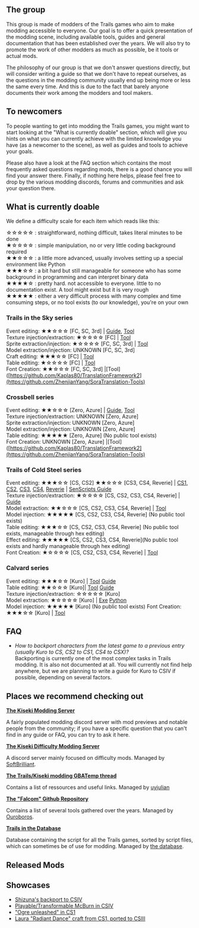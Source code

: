 ## The group
This group is made of modders of the Trails games who aim to make modding accessible to everyone. 
Our goal is to offer a quick presentation of the modding scene, including available tools, guides and general documentation that has been established over the years.
We will also try to promote the work of other modders as much as possible, be it tools or actual mods.

The philosophy of our group is that we don't answer questions directly, but will consider writing a guide so that we don't have to repeat ourselves, as the questions in the modding community usually end up being more or less the same every time. And this is due to the fact that barely anyone documents their work among the modders and tool makers.

## To newcomers
To people wanting to get into modding the Trails games, you might want to start looking at the "What is currently doable" section, which will give you hints on what you can currently achieve with the limited knowledge you have (as a newcomer to the scene), as well as guides and tools to achieve your goals. 

Please also have a look at the FAQ section which contains the most frequently asked questions regarding mods, there is a good chance you will find your answer there. Finally, if nothing here helps, please feel free to drop by the various modding discords, forums and communities and ask your question there.

## What is currently doable
We define a difficulty scale for each item which reads like this:

☆☆☆☆☆ : straightforward, nothing difficult, takes literal minutes to be done\
★☆☆☆☆ : simple manipulation, no or very little coding background required\
★★☆☆☆ : a little more advanced, usually involves setting up a special environment like Python\
★★★☆☆ : a bit hard but still manageable for someone who has some background in programming and can interpret binary data\
★★★★☆ : pretty hard. not accessible to everyone. little to no documentation exist. A tool might exist but it is very rough\
★★★★★ : either a very difficult process with many complex and time consuming steps, or no tool exists (to our knowledge), you're on your own

### Trails in the Sky series
Event editing: ★★☆☆☆ [FC, SC, 3rd] | [Guide](https://docs.google.com/document/d/1Nflb-dBPLLl0yWwk3MJTo0UxNyRPZDgy5zPanSrtotM/edit), [Tool](https://github.com/Ouroboros/EDDecompiler)\
Texture injection/extraction: ★☆☆☆☆ [FC] | [Tool](https://github.com/Kaplas80/TranslationFramework2)\
Sprite extraction/injection: ★☆☆☆☆ [FC, SC, 3rd] | [Tool](https://github.com/Sewer56/Kiseki-Texture-Tool)\
Model extraction/injection: UNKNOWN [FC, SC, 3rd]\
Craft editing: ★★★☆☆ [FC] | [Tool](https://github.com/TwnKey/ED6ASDecompiler)\
Table editing: ★☆☆☆☆ [FC] | [Tool](https://github.com/Kaplas80/TranslationFramework2)\
Font Creation: ★★☆☆☆ [FC, SC, 3rd] |[Tool]([https://github.com/Kaplas80/TranslationFramework2](https://github.com/ZhenjianYang/SoraTranslation-Tools)

### Crossbell series
Event editing: ★★☆☆☆ [Zero, Azure] | [Guide](https://docs.google.com/document/d/1Nflb-dBPLLl0yWwk3MJTo0UxNyRPZDgy5zPanSrtotM/edit), [Tool](https://github.com/Ouroboros/EDDecompiler)\
Texture injection/extraction: UNKNOWN [Zero, Azure]\
Sprite extraction/injection: UNKNOWN [Zero, Azure]\
Model extraction/injection: UNKNOWN [Zero, Azure]\
Table editing: ★★★★★ [Zero, Azure] (No public tool exists)\
Font Creation: UNKNOWN [Zero, Azure] |[Tool]([https://github.com/Kaplas80/TranslationFramework2](https://github.com/ZhenjianYang/SoraTranslation-Tools)

### Trails of Cold Steel series
Event editing: ★★★☆☆ [CS, CS2] ★★☆☆☆ [CS3, CS4, Reverie] | [CS1, CS2](https://github.com/TwnKey/SenScriptsDecompiler), [CS3](https://github.com/Ouroboros/Falcom/tree/master/Decompiler2/Falcom/ED83), [CS4](https://github.com/Ouroboros/Falcom/tree/master/Decompiler2/Falcom/ED84), [Reverie](https://github.com/Ouroboros/Falcom/tree/master/Decompiler2/Falcom/ED85) | [SenScripts Guide](https://docs.google.com/document/d/1YVjFSkPsj9M0UgsI6_de4TSz35MeL_rGuhSQDtRTXxw/edit?usp=sharing)\
Texture injection/extraction: ★☆☆☆☆ [CS, CS2, CS3, CS4, Reverie] | [Guide](https://forums.dolphin-emu.org/Thread-custom-texture-tool-ps-v50-1?pid=482262#pid482262)\
Model extraction: ★★☆☆☆ [CS, CS2, CS3, CS4, Reverie] | [Tool](https://github.com/uyjulian/ed8pkg2glb)\
Model injection: ★★★★★ [CS, CS2, CS3, CS4, Reverie] (No public tool exists)\
Table editing: ★★★☆☆ [CS, CS2, CS3, CS4, Reverie] (No public tool exists, manageable through hex editing)\
Effect editing: ★★★★★ [CS, CS2, CS3, CS4, Reverie]\(No public tool exists and hardly manageable through hex editing)\
Font Creation: ★☆☆☆☆ [CS, CS2, CS3, CS4, Reverie] | [Tool](https://github.com/TwnKey/FalcomFontCreator)

### Calvard series
Event editing: ★★★☆☆ [Kuro] | [Tool](https://github.com/nnguyen259/KuroTools) [Guide](https://docs.google.com/document/d/19ajbTZzda54i5xZWDLXOq0oOVQrhJYXU9rmgz3Ya3Bc/edit?usp=sharing)\
Table editing: ★★☆☆☆ [Kuro]| [Tool](https://github.com/nnguyen259/KuroTools) [Guide](https://docs.google.com/document/d/19ajbTZzda54i5xZWDLXOq0oOVQrhJYXU9rmgz3Ya3Bc/edit?usp=sharing)\
Texture injection/extraction: ☆☆☆☆☆ [Kuro]\
Model extraction: ★☆☆☆☆ [Kuro] | [Exe](https://github.com/nnguyen259/KuroTools) [Python](https://gist.github.com/uyjulian/9a9d6395682dac55d113b503b1172009)\
Model injection: ★★★★★ [Kuro] (No public tool exists)
Font Creation: ★★★☆☆ [Kuro] | [Tool](https://github.com/TwnKey/ED9FontConverter)

## FAQ
- *How to backport characters from the latest game to a previous entry (usually Kuro to CS, CS2 to CS1, CS4 to CSX)?*\
Backporting is currently one of the most complex tasks in Trails modding. It is also not documented at all. You will currently not find help anywhere, but we are planning to write a guide for Kuro to CSIV if possible, depending on several factors.

## Places we recommend checking out
**[The Kiseki Modding Server](https://discord.gg/wYkWS33NQt)**

A fairly populated modding discord server with mod previews and notable people from the community; if you have a specific question that you can't find in any guide or FAQ, you can try to ask it here. 

**[The Kiseki Difficulty Modding Server](https://discord.gg/EHhzrFGaRp)** 

A discord server mainly focused on difficulty mods. Managed by [SoftBrilliant](https://github.com/SoftBrilliant).

**[The Trails/Kiseki modding GBATemp thread](https://gbatemp.net/threads/trails-kiseki-modding.476713/)**

Contains a list of ressources and useful links. Managed by [uyjulian](https://github.com/uyjulian)

**[The "Falcom" Github Repository](https://github.com/Ouroboros/Falcom)**

Contains a list of several tools gathered over the years. Managed by [Ouroboros](https://github.com/Ouroboros).

**[Trails in the Database](https://trailsinthedatabase.com/)** 

Database containing the script for all the Trails games, sorted by script files, which can sometimes be of use for modding. Managed by [the database](https://github.com/the-database).

## Released Mods
## Showcases
- [Shizuna's backport to CSIV](https://www.youtube.com/watch?v=mJz8IeevlDw&ab_channel=Twn)
- [Playable/Transformable McBurn in CSIV](https://www.youtube.com/watch?v=2tHkFzYEoik&ab_channel=NBigboyC2)
- ["Ogre unleashed" in CS1](https://www.youtube.com/watch?v=BCwvs3dekz8&ab_channel=NBigboyC2)
- [Laura "Radiant Dance" craft from CS1, ported to CSIII](https://www.youtube.com/watch?v=cC9knrPk4sQ&ab_channel=NBigboyC2)
<!--

**Here are some ideas to get you started:**

🙋‍♀️ A short introduction - what is your organization all about?
🌈 Contribution guidelines - how can the community get involved?
👩‍💻 Useful resources - where can the community find your docs? Is there anything else the community should know?
🍿 Fun facts - what does your team eat for breakfast?
🧙 Remember, you can do mighty things with the power of [Markdown](https://docs.github.com/github/writing-on-github/getting-started-with-writing-and-formatting-on-github/basic-writing-and-formatting-syntax)
-->
